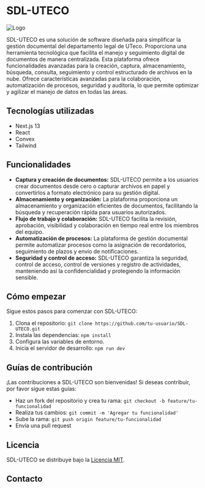 # SDL-UTECO

![Logo](https://uteco.edu.do/wp-content/uploads/2019/11/logo_uteco.png) <!-- Inserta aquí el logo de tu proyecto -->

SDL-UTECO es una solución de software diseñada para simplificar la gestión documental del departamento legal de UTeco. Proporciona una herramienta tecnológica que facilita el manejo y seguimiento digital de documentos de manera centralizada. Esta plataforma ofrece funcionalidades avanzadas para la creación, captura, almacenamiento, búsqueda, consulta, seguimiento y control estructurado de archivos en la nube. Ofrece características avanzadas para la colaboración, automatización de procesos, seguridad y auditoría, lo que permite optimizar y agilizar el manejo de datos en todas las áreas.

## Tecnologías utilizadas

- Next.js 13
- React
- Convex
- Tailwind

## Funcionalidades

- **Captura y creación de documentos:** SDL-UTECO permite a los usuarios crear documentos desde cero o capturar archivos en papel y convertirlos a formato electrónico para su gestión digital.
- **Almacenamiento y organización:** La plataforma proporciona un almacenamiento y organización eficientes de documentos, facilitando la búsqueda y recuperación rápida para usuarios autorizados.
- **Flujo de trabajo y colaboración:** SDL-UTECO facilita la revisión, aprobación, visibilidad y colaboración en tiempo real entre los miembros del equipo.
- **Automatización de procesos:** La plataforma de gestión documental permite automatizar procesos como la asignación de recordatorios, seguimiento de plazos y envío de notificaciones.
- **Seguridad y control de acceso:** SDL-UTECO garantiza la seguridad, control de acceso, control de versiones y registro de actividades, manteniendo así la confidencialidad y protegiendo la información sensible.

## Cómo empezar

Sigue estos pasos para comenzar con SDL-UTECO:

1. Clona el repositorio: `git clone https://github.com/tu-usuario/SDL-UTECO.git`
2. Instala las dependencias: `npm install`
3. Configura las variables de entorno.
4. Inicia el servidor de desarrollo: `npm run dev`

## Guías de contribución

¡Las contribuciones a SDL-UTECO son bienvenidas! Si deseas contribuir, por favor sigue estas guías:

- Haz un fork del repositorio y crea tu rama: `git checkout -b feature/tu-funcionalidad`
- Realiza tus cambios: `git commit -m 'Agregar tu funcionalidad'`
- Sube la rama: `git push origin feature/tu-funcionalidad`
- Envía una pull request

## Licencia

SDL-UTECO se distribuye bajo la [Licencia MIT](license.md).

## Contacto

